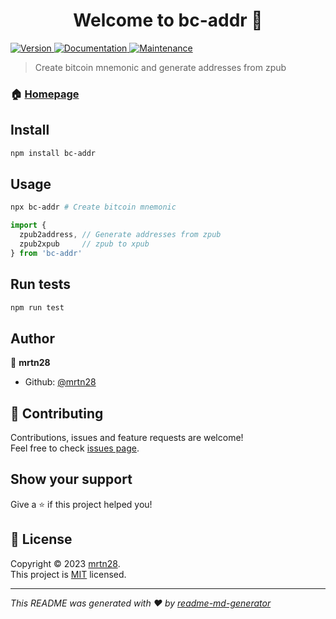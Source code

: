 <h1 align="center">Welcome to bc-addr 👋</h1>
<p>
  <a href="https://www.npmjs.com/package/bc-addr" target="_blank">
    <img alt="Version" src="https://img.shields.io/npm/v/bc-addr.svg">
  </a>
  <a href="https://github.com/mrtn28/bc-addr#readme" target="_blank">
    <img alt="Documentation" src="https://img.shields.io/badge/documentation-yes-brightgreen.svg" />
  </a>
  <a href="https://github.com/mrtn28/bc-addr/graphs/commit-activity" target="_blank">
    <img alt="Maintenance" src="https://img.shields.io/badge/Maintained%3F-yes-green.svg" />
  </a>
</p>

> Create bitcoin mnemonic and generate addresses from zpub

### 🏠 [Homepage](https://github.com/mrtn28/bc-addr#readme)

## Install

```sh
npm install bc-addr
```

## Usage

```sh
npx bc-addr # Create bitcoin mnemonic
```

```js
import {
  zpub2address, // Generate addresses from zpub
  zpub2xpub     // zpub to xpub
} from 'bc-addr'
```

## Run tests

```sh
npm run test
```

## Author

👤 **mrtn28**

* Github: [@mrtn28](https://github.com/mrtn28)

## 🤝 Contributing

Contributions, issues and feature requests are welcome!<br />Feel free to check [issues page](https://github.com/mrtn28/bc-addr/issues).

## Show your support

Give a ⭐️ if this project helped you!

## 📝 License

Copyright © 2023 [mrtn28](https://github.com/mrtn28).<br />
This project is [MIT](https://github.com/mrtn28/bc-addr/blob/master/LICENSE) licensed.

***
_This README was generated with ❤️ by [readme-md-generator](https://github.com/kefranabg/readme-md-generator)_
